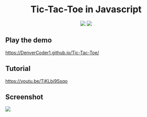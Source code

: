 <h1 align="center">Tic-Tac-Toe in Javascript</h1>
 
<p align="center">
 <a href="https://eyl327.github.io/Tic-Tac-Toe/index.html"><img src="https://img.shields.io/badge/Play-the%20demo-green?style=for-the-badge&logo=plex&logoColor=white"/></a>
  <a href="https://youtu.be/TjKLbj9Ssqo"><img src="https://img.shields.io/badge/Watch%20me-code-red?style=for-the-badge&logo=youtube&logoColor=white"/></a>
</p>

## Play the demo

https://DenverCoder1.github.io/Tic-Tac-Toe/

## Tutorial

https://youtu.be/TjKLbj9Ssqo

## Screenshot

<a href="https://DenverCoder1.github.io/Tic-Tac-Toe/index.html">
 <img src="https://i.imgur.com/K5k9ouj.png"/>
</a>
